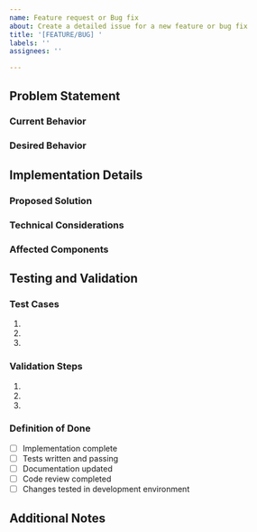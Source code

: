 ```yaml
---
name: Feature request or Bug fix
about: Create a detailed issue for a new feature or bug fix
title: '[FEATURE/BUG] '
labels: ''
assignees: ''

---
```


## Problem Statement
<!-- Describe the problem you're trying to solve or the feature you want to add -->

### Current Behavior
<!-- For bugs, describe what currently happens. For features, describe what's missing -->

### Desired Behavior
<!-- Describe what you want to happen -->

## Implementation Details

### Proposed Solution
<!-- Describe your proposed solution -->

### Technical Considerations
<!-- List any technical considerations, dependencies, or potential impacts -->

### Affected Components
<!-- List which components or patterns will be affected -->

## Testing and Validation

### Test Cases
<!-- List specific test cases that should be implemented/checked -->
1. 
2. 
3. 

### Validation Steps
<!-- Describe how to validate the changes -->
1. 
2. 
3. 

### Definition of Done
<!-- List all requirements that must be met for this to be considered complete -->
- [ ] Implementation complete
- [ ] Tests written and passing
- [ ] Documentation updated
- [ ] Code review completed
- [ ] Changes tested in development environment

## Additional Notes
<!-- Add any additional information that might be helpful --> 